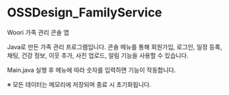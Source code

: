 # OSSDesign_FamilyService

Woori 가족 관리 콘솔 앱

Java로 만든 가족 관리 프로그램입니다.
콘솔 메뉴를 통해 회원가입, 로그인, 일정 등록, 채팅, 건강 정보, 이웃 추가, 사진 업로드, 알림 기능을 사용할 수 있습니다.

Main.java 실행 후 메뉴에 따라 숫자를 입력하면 기능이 작동합니다.

※ 모든 데이터는 메모리에 저장되며 종료 시 초기화됩니다.
